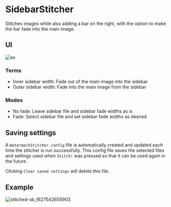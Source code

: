 # SidebarStitcher

Stitches images while also adding a bar on the right, with the option to make the bar fade into the main image.

## UI
![ex](https://user-images.githubusercontent.com/57055412/127446290-e7ef6be1-f1ac-4f72-90ba-f812a1e41d2f.png)

### Terms

- Inner sidebar width: Fade out of the main image into the sidebar
- Outer sidebar width: Fade into the main image from the sidebar

### Modes

- No fade: Leave sidebar file and sidebar fade widths as is
- Fade: Select sidebar file and set sidebar fade widths as desired

## Saving settings

A `WatermarkStitcher.config` file is automatically created and updated each time the stitcher is run successfully. This config file saves the selected files and settings used when `Stitch!` was pressed so that it can be used again in the future.

Clicking `Clear saved settings` will delete this file.

## Example

![stitched-sb_1627542655903](https://user-images.githubusercontent.com/57055412/127447886-1ea4f835-306a-4633-bba9-b3495efaa4b1.png)
